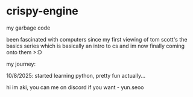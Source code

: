 # crispy-engine

my garbage code



been fascinated with computers since my first viewing of tom scott's the basics series which is basically an intro to cs
and im now finally coming onto them >:D



my journey:

10/8/2025: started learning python, pretty fun actually...


hi im aki, you can me on discord if you want - yun.seoo
